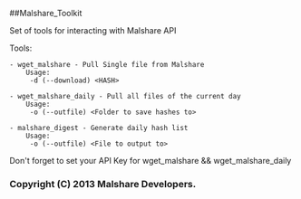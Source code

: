 ##Malshare_Toolkit

Set of tools for interacting with Malshare API

Tools:

	- wget_malshare - Pull Single file from Malshare
		Usage:
		 -d (--download) <HASH>
		 
	- wget_malshare_daily - Pull all files of the current day
		Usage:
		 -o (--outfile) <Folder to save hashes to>
		 
	- malshare_digest - Generate daily hash list
		Usage:
		 -o (--outfile) <File to output to>
		 
Don't forget to set your API Key for wget_malshare && wget_malshare_daily

### Copyright (C) 2013 Malshare Developers.



